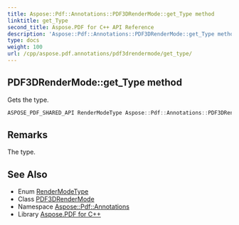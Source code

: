```yaml
---
title: Aspose::Pdf::Annotations::PDF3DRenderMode::get_Type method
linktitle: get_Type
second_title: Aspose.PDF for C++ API Reference
description: 'Aspose::Pdf::Annotations::PDF3DRenderMode::get_Type method. Gets the type in C++.'
type: docs
weight: 100
url: /cpp/aspose.pdf.annotations/pdf3drendermode/get_type/
---
```

## PDF3DRenderMode::get_Type method


Gets the type.

```cpp
ASPOSE_PDF_SHARED_API RenderModeType Aspose::Pdf::Annotations::PDF3DRenderMode::get_Type() const
```

## Remarks


The type.
## See Also

* Enum [RenderModeType](../../rendermodetype/)
* Class [PDF3DRenderMode](../)
* Namespace [Aspose::Pdf::Annotations](../../)
* Library [Aspose.PDF for C++](../../../)

